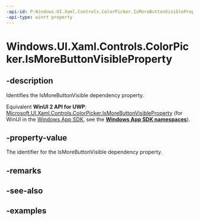 ```yaml
---
-api-id: P:Windows.UI.Xaml.Controls.ColorPicker.IsMoreButtonVisibleProperty
-api-type: winrt property
---
```


<!-- Property syntax.
public DependencyProperty IsMoreButtonVisibleProperty { get; }
-->

# Windows.UI.Xaml.Controls.ColorPicker.IsMoreButtonVisibleProperty

## -description

Identifies the IsMoreButtonVisible dependency property.

Equivalent **WinUI 2 API for UWP**: [Microsoft.UI.Xaml.Controls.ColorPicker.IsMoreButtonVisibleProperty](/windows/winui/api/microsoft.ui.xaml.controls.colorpicker.ismorebuttonvisibleproperty) (for WinUI in the [Windows App SDK](/windows/apps/windows-app-sdk/), see the **[Windows App SDK namespaces](/windows/windows-app-sdk/api/winrt/)**).

## -property-value

The identifier for the IsMoreButtonVisible dependency property.

## -remarks

## -see-also

## -examples

